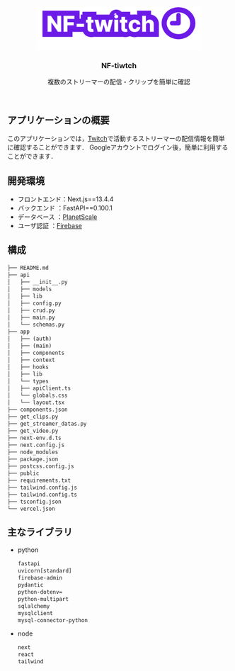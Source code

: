 <p align="center">
    <img src="./public/logo.svg" height="96">
    <h3 align="center">NF-tiwtch</h3>
</p>

<p align="center">複数のストリーマーの配信・クリップを簡単に確認</p>
<br/>

## アプリケーションの概要

このアプリケーションでは，[Twitch](https://www.twitch.tv/)</a>で活動するストリーマーの配信情報を簡単に確認することができます．
Googleアカウントでログイン後，簡単に利用することができます．

## 開発環境
- フロントエンド：Next.js==13.4.4
- バックエンド  ：FastAPI==0.100.1
- データベース  ：[PlanetScale](https://planetscale.com/) 
- ユーザ認証    ：[Firebase](https://firebase.google.com/?hl=ja)

## 構成
```
├── README.md
├── api
│   ├── __init__.py
│   ├── models
│   ├── lib
│   ├── config.py
│   ├── crud.py
│   ├── main.py
│   └── schemas.py
├── app
│   ├── (auth)
│   ├── (main)
│   ├── components
│   ├── context
│   ├── hooks
│   ├── lib
│   └── types
│   ├── apiClient.ts
│   └── globals.css
│   └── layout.tsx
├── components.json
├── get_clips.py
├── get_streamer_datas.py
├── get_video.py
├── next-env.d.ts
├── next.config.js
├── node_modules
├── package.json
├── postcss.config.js
├── public
├── requirements.txt
├── tailwind.config.js
├── tailwind.config.ts
├── tsconfig.json
└── vercel.json
```
## 主なライブラリ
- python
  
  ```
  fastapi
  uvicorn[standard]
  firebase-admin
  pydantic
  python-dotenv=
  python-multipart
  sqlalchemy
  mysqlclient
  mysql-connector-python
  ```
- node
  ```
  next
  react
  tailwind
  ```